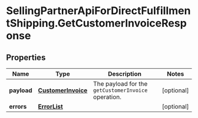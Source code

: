 # SellingPartnerApiForDirectFulfillmentShipping.GetCustomerInvoiceResponse

## Properties
Name | Type | Description | Notes
------------ | ------------- | ------------- | -------------
**payload** | [**CustomerInvoice**](CustomerInvoice.md) | The payload for the `getCustomerInvoice` operation. | [optional] 
**errors** | [**ErrorList**](ErrorList.md) |  | [optional] 


